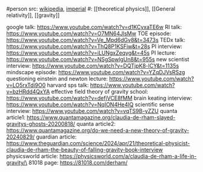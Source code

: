 #person 
src: [wikipedia](https://en.wikipedia.org/wiki/Claudia_de_Rham), [imperial](https://profiles.imperial.ac.uk/c.de-rham) 
#: [[theoretical physics]], [[General relativity]], [[gravity]] 

google talk: https://www.youtube.com/watch?v=d1KCyxaTE6w
RI talk: https://www.youtube.com/watch?v=O7MN64JlsMw
TOE episode: https://www.youtube.com/watch?v=Ve_Mpd6dGv8&t=3473s
TEDx talk: https://www.youtube.com/watch?v=ThQ8P1KSFiw&t=28s
PI interview: https://www.youtube.com/watch?v=iLUNgxZeqyg&t=45s
PI lecture: https://www.youtube.com/watch?v=NSgSpwlgUn8&t=955s
new scientist interview: https://www.youtube.com/watch?v=DQTjpK8-lCY&t=1135s
mindscape episode: https://www.youtube.com/watch?v=YZqDJVsRSzg
questioning einstein and newton lecture: https://www.youtube.com/watch?v=LO5rxTdi9O0
harvard sps talk: https://www.youtube.com/watch?v=bzHRdd4QxYA
effective field theory of gravity school: https://www.youtube.com/watch?v=defjVCE8fMM
brain keating interview: https://www.youtube.com/watch?v=NqION4He4IQ
scientific sense interview: https://www.youtube.com/watch?v=vqTS9B-yZZU
quanta article1: https://www.quantamagazine.org/claudia-de-rham-slayed-gravitys-ghosts-20200818/
quanta article2: https://www.quantamagazine.org/do-we-need-a-new-theory-of-gravity-20240829/
guardian article: https://www.theguardian.com/science/2024/apr/21/theoretical-physicist-claudia-de-rham-the-beauty-of-falling-gravity-book-interview
physicsworld article: https://physicsworld.com/a/claudia-de-rham-a-life-in-gravity/\
81018 page: https://81018.com/derham/
